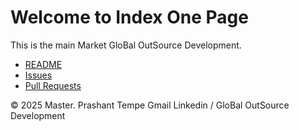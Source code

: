 <!DOCTYPE html>
<html lang="en">
<head>
    <meta charset="UTF-8">
    <meta name="keywords" content="Diversified Enterprise, Automation, Construction, Digital Marketing, HR, Insurance, Interior Design, Landscaping, Logistics, Matrimony, Real Estate, Steel Supply, Business Solutions, Consulting Services, BPO">
    <meta name="viewport" content="width=device-width, initial-scale=1.0">
    <title>Global Market Development Outsource</title>
</head>
<body>
    <h1>Welcome to Index One Page</h1>
    <p>This is the main Market GloBal OutSource Development.</p>
    <ul>
        <li><a href="https://github.com/ptempo/metabusiness.github.io/blob/main/README.md">README</a></li>
        <li><a href="https://github.com/ptempo/metabusiness.github.io/issues">Issues</a></li>
        <li><a href="https://github.com/ptempo/metabusiness.github.io/pulls">Pull Requests</a></li>
    </ul>
    <footer>
        <p>&copy; 2025 Master. Prashant Tempe Gmail Linkedin / GloBal OutSource Development</p>
    </footer>
</body>
</html>
